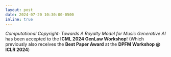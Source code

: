 ```yaml
---
layout: post
date: 2024-07-20 10:30:00-0500
inline: true
---
```


*Computational Copyright: Towards A Royalty Model for Music Generative AI* has been accepted to the **ICML 2024 GenLaw Workshop**! (Which previously also receives the **Best Paper Award** at the **DPFM Workshop @ ICLR 2024**)

